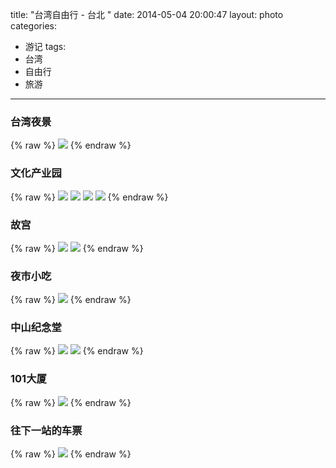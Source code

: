 title: "台湾自由行 - 台北 "
date: 2014-05-04 20:00:47
layout: photo
categories:
- 游记
tags:
- 台湾
- 自由行
- 旅游
---
### 台湾夜景
{% raw %}
<a href="http://7xpvl0.com1.z0.glb.clouddn.com/IMG_0020.jpg" class="fancybox"><img src="http://7xpvl0.com1.z0.glb.clouddn.com/IMG_0020.jpg?imageView2/2/w/640" /></a>
{% endraw %}


### 文化产业园
{% raw %}
<a href="http://7xpvl0.com1.z0.glb.clouddn.com/P4270455.jpg" class="fancybox"><img src="http://7xpvl0.com1.z0.glb.clouddn.com/P4270455.jpg?imageView2/2/w/640" /></a>
<a href="http://7xpvl0.com1.z0.glb.clouddn.com/P4270460.jpg" class="fancybox"><img src="http://7xpvl0.com1.z0.glb.clouddn.com/P4270460.jpg?imageView2/2/w/640" /></a>
<a href="http://7xpvl0.com1.z0.glb.clouddn.com/P4270461.jpg" class="fancybox"><img src="http://7xpvl0.com1.z0.glb.clouddn.com/P4270461.jpg?imageView2/2/w/640" /></a>
<a href="http://7xpvl0.com1.z0.glb.clouddn.com/IMG_0022.jpg" class="fancybox"><img src="http://7xpvl0.com1.z0.glb.clouddn.com/IMG_0022.jpg?imageView2/2/w/640" /></a>
{% endraw %}


### 故宫
{% raw %}
<a href="http://7xpvl0.com1.z0.glb.clouddn.com/P4270494.jpg" class="fancybox"><img src="http://7xpvl0.com1.z0.glb.clouddn.com/P4270494.jpg?imageView2/2/w/640" /></a>
<a href="http://7xpvl0.com1.z0.glb.clouddn.com/IMG_0025.jpg" class="fancybox"><img src="http://7xpvl0.com1.z0.glb.clouddn.com/IMG_0025.jpg?imageView2/2/w/640" /></a>
{% endraw %}

### 夜市小吃
{% raw %}
<a href="http://7xpvl0.com1.z0.glb.clouddn.com/IMG_0034.jpg" class="fancybox"><img src="http://7xpvl0.com1.z0.glb.clouddn.com/IMG_0034.jpg?imageView2/2/w/640" /></a>
{% endraw %}

### 中山纪念堂
{% raw %}
<a href="http://7xpvl0.com1.z0.glb.clouddn.com/P4270489.jpg" class="fancybox"><img src="http://7xpvl0.com1.z0.glb.clouddn.com/P4270489.jpg?imageView2/2/w/640" /></a>
<a href="http://7xpvl0.com1.z0.glb.clouddn.com/P4270476.jpg" class="fancybox"><img src="http://7xpvl0.com1.z0.glb.clouddn.com/P4270476.jpg?imageView2/2/w/640" /></a>
{% endraw %}

### 101大厦
{% raw %}
<a href="http://7xpvl0.com1.z0.glb.clouddn.com/P4270492.jpg" class="fancybox"><img src="http://7xpvl0.com1.z0.glb.clouddn.com/P4270492.jpg?imageView2/2/w/640" /></a>
{% endraw %}

### 往下一站的车票
{% raw %}
<a href="http://7xpvl0.com1.z0.glb.clouddn.com/IMG_0038.jpg" class="fancybox"><img src="http://7xpvl0.com1.z0.glb.clouddn.com/IMG_0038.jpg?imageView2/2/w/640" /></a>
{% endraw %}